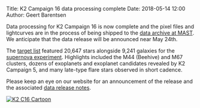 Title: K2 Campaign 16 data processing complete
Date: 2018-05-14 12:00
Author: Geert Barentsen

Data processing for K2 Campaign 16 is now complete
and the pixel files and lightcurves are in the process
of being shipped to the [data archive at MAST](http://archive.stsci.edu/k2).
We anticipate that the data release will be announced near May 24th.

The [target list](k2-approved-programs.html#campaign-16) featured
20,647 stars alongside 9,241 galaxies for the 
<a href="supernova-experiment">supernova experiment</a></b>.
Highlights included the M44 (Beehive) and M67 clusters, 
dozens of exoplanets and exoplanet candidates revealed by K2 Campaign 5,
and many late-type flare stars observed in short cadence.

Please keep an eye on our website for an announcement of the release
and the associated [data release notes](k2-data-release-notes.html).

<a href="https://www.nasa.gov/feature/ames/kepler-s-gaze-shifts-toward-new-targets-supernovae-the-beehive-cluster-and-earth"><img src="/images/news/c16cartoon300dpi-full.jpg" alt="K2 C16 Cartoon"></a>
